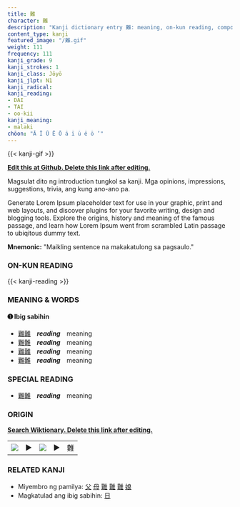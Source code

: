 ```yaml
---
title: 難
character: 難
description: "Kanji dictionary entry 難: meaning, on-kun reading, compounds, origin, related kanji"
content_type: kanji
featured_image: "/難.gif"
weight: 111
frequency: 111
kanji_grade: 9
kanji_strokes: 1
kanji_class: Jōyō
kanji_jlpt: N1
kanji_radical: 
kanji_reading: 
- DAI
- TAI
- oo-kii
kanji_meaning:
- malaki
chōon: "Ā Ī Ū Ē Ō ā ī ū ē ō ’"
---
```

[//]: # (Don't edit the line below. Kanji animated GIF code is automatically generated.)
{{< kanji-gif >}}

[//]: # (Edit below this line.)

**[Edit this at Github. Delete this link after editing.](https://github.com/tim0g/tim/tree/main/content/kanji/難/index.md)**

Magsulat dito ng introduction tungkol sa kanji. Mga opinions, impressions, suggestions, trivia, ang kung ano-ano pa.

Generate Lorem Ipsum placeholder text for use in your graphic, print and web layouts, and discover plugins for your favorite writing, design and blogging tools. Explore the origins, history and meaning of the famous passage, and learn how Lorem Ipsum went from scrambled Latin passage to ubiqitous dummy text.
 
**Mnemonic:** "Maikling sentence na makakatulong sa pagsaulo."

### ON-KUN READING

[//]: # (Don't edit the line below. ON-KUN READING code is automatically generated.)
{{< kanji-reading >}}

### MEANING & WORDS

#### ➊ **Ibig sabihin**
  - [難](../難)[難](../難)　***reading***　meaning
  - [難](../難)[難](../難)　***reading***　meaning
  - [難](../難)[難](../難)　***reading***　meaning
  - [難](../難)[難](../難)　***reading***　meaning

### SPECIAL READING
  - [難](../難)[難](../難)　***reading***　meaning

### ORIGIN

**[Search Wiktionary. Delete this link after editing.](https://wiktionary.org/wiki/難)**
<table class="kanji-table"><tr><td>
<img src="60px-難-bronze.svg.png">
</td><td>▶</td><td>
<img src="60px-難-oracle.svg.png">
</td><td>▶</td>
<td class="kanji-origin">難</td>
</tr></table>

### RELATED KANJI
- Miyembro ng pamilya: [父](../父) [母](../母) [難](../難) [難](../難) [難](../難) [娘](../娘)
- Magkatulad ang ibig sabihin: [日](../日)
